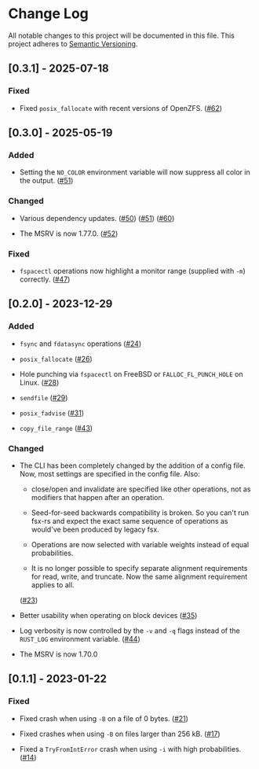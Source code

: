 # Change Log

All notable changes to this project will be documented in this file.
This project adheres to [Semantic Versioning](https://semver.org/).

## [0.3.1] - 2025-07-18

### Fixed

- Fixed `posix_fallocate` with recent versions of OpenZFS.
  ([#62](https://github.com/asomers/fsx-rs/pull/62))

## [0.3.0] - 2025-05-19

### Added

- Setting the `NO_COLOR` environment variable will now suppress all color in
  the output.
  ([#51](https://github.com/asomers/fsx-rs/pull/51))

### Changed

- Various dependency updates.
  ([#50](https://github.com/asomers/fsx-rs/pull/50))
  ([#51](https://github.com/asomers/fsx-rs/pull/51))
  ([#60](https://github.com/asomers/fsx-rs/pull/60))

- The MSRV is now 1.77.0.
  ([#52](https://github.com/asomers/fsx-rs/pull/52))

### Fixed

- `fspacectl` operations now highlight a monitor range (supplied with `-m`)
  correctly.
  ([#47](https://github.com/asomers/fsx-rs/pull/47))

## [0.2.0] - 2023-12-29

### Added

- `fsync` and `fdatasync` operations
  ([#24](https://github.com/asomers/fsx-rs/pull/24))

- `posix_fallocate`
  ([#26](https://github.com/asomers/fsx-rs/pull/26))

- Hole punching via `fspacectl` on FreeBSD or `FALLOC_FL_PUNCH_HOLE` on Linux.
  ([#28](https://github.com/asomers/fsx-rs/pull/28))

- `sendfile`
  ([#29](https://github.com/asomers/fsx-rs/pull/29))

- `posix_fadvise`
  ([#31](https://github.com/asomers/fsx-rs/pull/31))

- `copy_file_range`
  ([#43](https://github.com/asomers/fsx-rs/pull/43))

### Changed

- The CLI has been completely changed by the addition of a config file.  Now,
  most settings are specified in the config file.  Also:

  * close/open and invalidate are specified like other operations, not as
    modifiers that happen after an operation.

  * Seed-for-seed backwards compatibility is broken.  So you can't run fsx-rs
    and expect the exact same sequence of operations as would've been produced
    by legacy fsx.

  * Operations are now selected with variable weights instead of equal
    probabilities.

  * It is no longer possible to specify separate alignment requirements for
    read, write, and truncate.  Now the same alignment requirement applies to
    all.

  ([#23](https://github.com/asomers/fsx-rs/pull/23))

- Better usability when operating on block devices
  ([#35](https://github.com/asomers/fsx-rs/pull/35))

- Log verbosity is now controlled by the `-v` and `-q` flags instead of the
  `RUST_LOG` environment variable.
  ([#44](https://github.com/asomers/fsx-rs/pull/44))

- The MSRV is now 1.70.0

## [0.1.1] - 2023-01-22
### Fixed

- Fixed crash when using `-B` on a file of 0 bytes.
  ([#21](https://github.com/asomers/fsx-rs/pull/21))

- Fixed crashes when using `-B` on files larger than 256 kB.
  ([#17](https://github.com/asomers/fsx-rs/pull/17))

- Fixed a `TryFromIntError` crash when using `-i` with high probabilities.
  ([#14](https://github.com/asomers/fsx-rs/pull/14))
